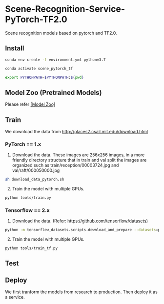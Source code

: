 # Scene-Recognition-Service-PyTorch-TF2.0

Scene recognition models based on pytorch and TF2.0.

## Install

```bash
conda env create -f environment.yml python=3.7

conda activate scene_pytorch_tf

export PYTHONPATH=$PYTHONPATH:$(pwd)
```

## Model Zoo (Pretrained Models)

Please refer [[Model Zoo]](#model_zoo)

## Train

We download the data from http://places2.csail.mit.edu/download.html

### PyTorch == 1.x

1. Download the data. These images are 256x256 images, in a more friendly directory structure that in train and val split the images are organized such as train/reception/00003724.jpg and val/raft/000050000.jpg

```bash
sh download_data_pytorch.sh
```

2. Train the model with multiple GPUs.

```bash
python tools/train.py
```

### Tensorflow == 2.x

1. Download the data. (Refer: https://github.com/tensorflow/datasets)

```bash
python -m tensorflow_datasets.scripts.download_and_prepare --datasets=places365_small
```

2. Train the model with multiple GPUs.

```bash
python tools/train_tf.py
```

## Test

## Deploy

We first tranform the models from research to production. Then deploy it as a service.
